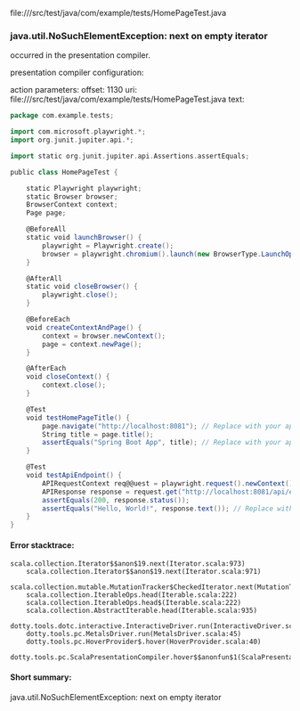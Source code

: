 file://<WORKSPACE>/src/test/java/com/example/tests/HomePageTest.java
### java.util.NoSuchElementException: next on empty iterator

occurred in the presentation compiler.

presentation compiler configuration:


action parameters:
offset: 1130
uri: file://<WORKSPACE>/src/test/java/com/example/tests/HomePageTest.java
text:
```scala
package com.example.tests;

import com.microsoft.playwright.*;
import org.junit.jupiter.api.*;

import static org.junit.jupiter.api.Assertions.assertEquals;

public class HomePageTest {

    static Playwright playwright;
    static Browser browser;
    BrowserContext context;
    Page page;

    @BeforeAll
    static void launchBrowser() {
        playwright = Playwright.create();
        browser = playwright.chromium().launch(new BrowserType.LaunchOptions().setHeadless(false)); // Set headless to true for CI
    }

    @AfterAll
    static void closeBrowser() {
        playwright.close();
    }

    @BeforeEach
    void createContextAndPage() {
        context = browser.newContext();
        page = context.newPage();
    }

    @AfterEach
    void closeContext() {
        context.close();
    }

    @Test
    void testHomePageTitle() {
        page.navigate("http://localhost:8081"); // Replace with your app's URL
        String title = page.title();
        assertEquals("Spring Boot App", title); // Replace with your app's expected title
    }

    @Test
    void testApiEndpoint() {
        APIRequestContext req@@uest = playwright.request().newContext();
        APIResponse response = request.get("http://localhost:8081/api/endpoint"); // Replace with your API endpoint
        assertEquals(200, response.status());
        assertEquals("Hello, World!", response.text()); // Replace with your expected response
    }
}
```



#### Error stacktrace:

```
scala.collection.Iterator$$anon$19.next(Iterator.scala:973)
	scala.collection.Iterator$$anon$19.next(Iterator.scala:971)
	scala.collection.mutable.MutationTracker$CheckedIterator.next(MutationTracker.scala:76)
	scala.collection.IterableOps.head(Iterable.scala:222)
	scala.collection.IterableOps.head$(Iterable.scala:222)
	scala.collection.AbstractIterable.head(Iterable.scala:935)
	dotty.tools.dotc.interactive.InteractiveDriver.run(InteractiveDriver.scala:164)
	dotty.tools.pc.MetalsDriver.run(MetalsDriver.scala:45)
	dotty.tools.pc.HoverProvider$.hover(HoverProvider.scala:40)
	dotty.tools.pc.ScalaPresentationCompiler.hover$$anonfun$1(ScalaPresentationCompiler.scala:376)
```
#### Short summary: 

java.util.NoSuchElementException: next on empty iterator